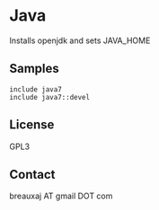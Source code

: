 Java
====

Installs openjdk and sets JAVA_HOME

Samples
-------
```
include java7
include java7::devel
```

License
-------
GPL3

Contact
-------
breauxaj AT gmail DOT com
